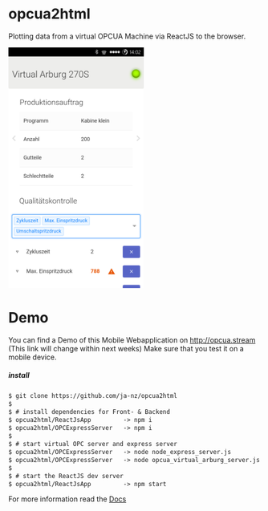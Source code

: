 opcua2html
====================

Plotting data from a virtual OPCUA Machine via ReactJS to the browser.

<img src="/docs/Screenshot.png" alt="Screenshot" width="270">

Demo
====================

You can find a Demo of this Mobile Webapplication on
http://opcua.stream (This link will change within next weeks)
Make sure that you test it on a mobile device. 




##### install 

    $ git clone https://github.com/ja-nz/opcua2html
    $
    $ # install dependencies for Front- & Backend
    $ opcua2html/ReactJsApp 		-> npm i
    $ opcua2html/OPCExpressServer 	-> npm i
    $
    $ # start virtual OPC server and express server
    $ opcua2html/OPCExpressServer	-> node node_express_server.js
    $ opcua2html/OPCExpressServer	-> node opcua_virtual_arburg_server.js
    $
    $ # start the ReactJS dev server
    $ opcua2html/ReactJsApp			-> npm start
    
For more information read the [Docs](/docs/Documentation.md "Docs")

